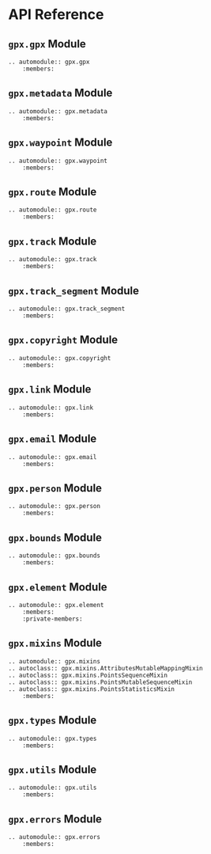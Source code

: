 # API Reference

## `gpx.gpx` Module

```{eval-rst}
.. automodule:: gpx.gpx
    :members:
```

## `gpx.metadata` Module

```{eval-rst}
.. automodule:: gpx.metadata
    :members:
```

## `gpx.waypoint` Module

```{eval-rst}
.. automodule:: gpx.waypoint
    :members:
```

## `gpx.route` Module

```{eval-rst}
.. automodule:: gpx.route
    :members:
```

## `gpx.track` Module

```{eval-rst}
.. automodule:: gpx.track
    :members:
```

## `gpx.track_segment` Module

```{eval-rst}
.. automodule:: gpx.track_segment
    :members:
```

## `gpx.copyright` Module

```{eval-rst}
.. automodule:: gpx.copyright
    :members:
```

## `gpx.link` Module

```{eval-rst}
.. automodule:: gpx.link
    :members:
```

## `gpx.email` Module

```{eval-rst}
.. automodule:: gpx.email
    :members:
```

## `gpx.person` Module

```{eval-rst}
.. automodule:: gpx.person
    :members:
```

## `gpx.bounds` Module

```{eval-rst}
.. automodule:: gpx.bounds
    :members:
```

## `gpx.element` Module

```{eval-rst}
.. automodule:: gpx.element
    :members:
    :private-members:
```

## `gpx.mixins` Module

```{eval-rst}
.. automodule:: gpx.mixins
.. autoclass:: gpx.mixins.AttributesMutableMappingMixin
.. autoclass:: gpx.mixins.PointsSequenceMixin
.. autoclass:: gpx.mixins.PointsMutableSequenceMixin
.. autoclass:: gpx.mixins.PointsStatisticsMixin
    :members:
```

## `gpx.types` Module

```{eval-rst}
.. automodule:: gpx.types
    :members:
```

## `gpx.utils` Module

```{eval-rst}
.. automodule:: gpx.utils
    :members:
```

## `gpx.errors` Module

```{eval-rst}
.. automodule:: gpx.errors
    :members:
```
